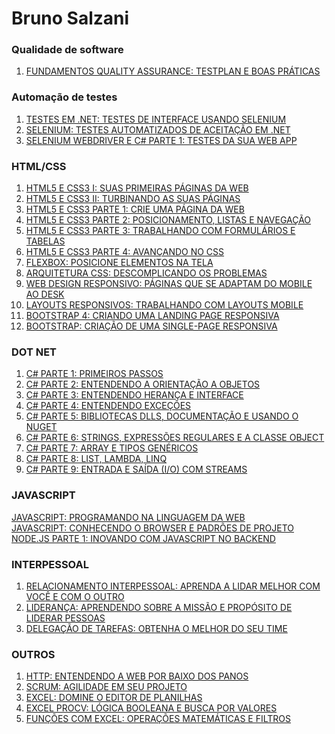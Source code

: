 # Bruno Salzani

### Qualidade de software
1. [FUNDAMENTOS QUALITY ASSURANCE: TESTPLAN E BOAS PRÁTICAS](https://cursos.alura.com.br/user/bruno-salzani/course/qa-fundamentos/certificate) <br />

### Automação de testes <br />
1. [TESTES EM .NET: TESTES DE INTERFACE USANDO SELENIUM](https://cursos.alura.com.br/certificate/bruno-salzani/testes-net-testes-interface-selenium) <br />
2. [SELENIUM: TESTES AUTOMATIZADOS DE ACEITAÇÃO EM .NET](https://cursos.alura.com.br/certificate/bruno-salzani/selenium-em-dotnet) <br />
3. [SELENIUM WEBDRIVER E C# PARTE 1: TESTES DA SUA WEB APP](https://cursos.alura.com.br/certificate/bruno-salzani/selenium-csharp-webdriver) <br />

### HTML/CSS
1. [HTML5 E CSS3 I: SUAS PRIMEIRAS PÁGINAS DA WEB](https://cursos.alura.com.br/user/bruno-salzani/course/introducao-html-css/certificate) <br />
2. [HTML5 E CSS3 II: TURBINANDO AS SUAS PÁGINAS](https://cursos.alura.com.br/user/bruno-salzani/course/avancando-html-css/certificate) <br />
3. [HTML5 E CSS3 PARTE 1: CRIE UMA PÁGINA DA WEB](https://cursos.alura.com.br/user/bruno-salzani/course/html5-css3-primeiros-passos/certificate) <br />
4. [HTML5 E CSS3 PARTE 2: POSICIONAMENTO, LISTAS E NAVEGAÇÃO](https://cursos.alura.com.br/user/bruno-salzani/course/html5-css3-posicionamento-listas-navegacao/certificate) <br />
5. [HTML5 E CSS3 PARTE 3: TRABALHANDO COM FORMULÁRIOS E TABELAS](https://cursos.alura.com.br/user/bruno-salzani/course/html5-css3-formularios-tabelas/certificate) <br />
6. [HTML5 E CSS3 PARTE 4: AVANÇANDO NO CSS](https://cursos.alura.com.br/user/bruno-salzani/course/html5-css3-avancando-css/certificate) <br />
7. [FLEXBOX: POSICIONE ELEMENTOS NA TELA](https://cursos.alura.com.br/user/bruno-salzani/course/posicione-elementos-com-flexbox/certificate) <br />
8. [ARQUITETURA CSS: DESCOMPLICANDO OS PROBLEMAS](https://cursos.alura.com.br/user/bruno-salzani/course/arquitetura-css/certificate) <br />
9. [WEB DESIGN RESPONSIVO: PÁGINAS QUE SE ADAPTAM DO MOBILE AO DESK](https://cursos.alura.com.br/user/bruno-salzani/course/web-design-responsivo/certificate) <br />
10. [LAYOUTS RESPONSIVOS: TRABALHANDO COM LAYOUTS MOBILE](https://cursos.alura.com.br/user/bruno-salzani/course/mobile-first-layouts-responsivos/certificate) <br />
11. [BOOTSTRAP 4: CRIANDO UMA LANDING PAGE RESPONSIVA](https://cursos.alura.com.br/user/bruno-salzani/course/bootstrap-landing-page/certificate) <br />
12. [BOOTSTRAP: CRIAÇÃO DE UMA SINGLE-PAGE RESPONSIVA](https://cursos.alura.com.br/user/bruno-salzani/course/bootstrap-criacao-single-page-responsiva/certificate) <br />

### DOT NET
1. [C# PARTE 1: PRIMEIROS PASSOS](https://cursos.alura.com.br/user/bruno-salzani/course/csharp-parte-1-primeiros-passos/certificate) <br />
2. [C# PARTE 2: ENTENDENDO A ORIENTAÇÃO A OBJETOS](https://cursos.alura.com.br/user/bruno-salzani/course/csharp-parte-2-introducao-orientacao-objetos/certificate) <br />
3. [C# PARTE 3: ENTENDENDO HERANÇA E INTERFACE](https://cursos.alura.com.br/user/bruno-salzani/course/csharp-parte-3-heranca-interfaces-polimorfismo/certificate) <br />
4. [C# PARTE 4: ENTENDENDO EXCEÇÕES](https://cursos.alura.com.br/certificate/bruno-salzani/csharp-parte-4-excecoes) <br />
5. [C# PARTE 5: BIBLIOTECAS DLLS, DOCUMENTAÇÃO E USANDO O NUGET](https://cursos.alura.com.br/user/bruno-salzani/course/csharp-biblioteca-dll-documentacao-nuget/certificate) <br />
6. [C# PARTE 6: STRINGS, EXPRESSÕES REGULARES E A CLASSE OBJECT](https://cursos.alura.com.br/user/bruno-salzani/course/csharp-string-regex-object/certificate) <br />
7. [C# PARTE 7: ARRAY E TIPOS GENÉRICOS](https://cursos.alura.com.br/user/bruno-salzani/course/csharp-array-tipo-generico/certificate) <br />
8. [C# PARTE 8: LIST, LAMBDA, LINQ](https://cursos.alura.com.br/certificate/bruno-salzani/csharp-list-lambda-linq) <br />
9. [C# PARTE 9: ENTRADA E SAÍDA (I/O) COM STREAMS](https://cursos.alura.com.br/user/bruno-salzani/course/csharp-io/certificate) <br />

### JAVASCRIPT
[JAVASCRIPT: PROGRAMANDO NA LINGUAGEM DA WEB](https://cursos.alura.com.br/user/bruno-salzani/course/javascript-programando-na-linguagem-web/certificate) <br />
[JAVASCRIPT: CONHECENDO O BROWSER E PADRÕES DE PROJETO](https://cursos.alura.com.br/user/bruno-salzani/course/javascript-es6-orientacao-a-objetos-parte-1/certificate) <br />
[NODE.JS PARTE 1: INOVANDO COM JAVASCRIPT NO BACKEND](https://cursos.alura.com.br/user/bruno-salzani/course/nodejs-fundamentos/certificate) <br />

### INTERPESSOAL
1. [RELACIONAMENTO INTERPESSOAL: APRENDA A LIDAR MELHOR COM VOCÊ E COM O OUTRO](https://cursos.alura.com.br/user/bruno-salzani/course/relacionamento-pessoal/certificate) <br />
2. [LIDERANÇA: APRENDENDO SOBRE A MISSÃO E PROPÓSITO DE LIDERAR PESSOAS](https://cursos.alura.com.br/user/bruno-salzani/course/primeira-lideranca-aprendendo-liderar-pessoas/certificate) <br />
3. [DELEGAÇÃO DE TAREFAS: OBTENHA O MELHOR DO SEU TIME](https://cursos.alura.com.br/user/bruno-salzani/course/delegacao-de-tarefas/certificate) <br />


### OUTROS
1. [HTTP: ENTENDENDO A WEB POR BAIXO DOS PANOS](https://cursos.alura.com.br/user/bruno-salzani/course/http-fundamentos/certificate) <br />
2. [SCRUM: AGILIDADE EM SEU PROJETO](https://cursos.alura.com.br/user/bruno-salzani/course/agile-scrum/certificate) <br />
3. [EXCEL: DOMINE O EDITOR DE PLANILHAS](https://cursos.alura.com.br/user/bruno-salzani/course/excel-introducao/certificate) <br />
4. [EXCEL PROCV: LÓGICA BOOLEANA E BUSCA POR VALORES](https://cursos.alura.com.br/user/bruno-salzani/course/excel-procv/certificate) <br />
5. [FUNÇÕES COM EXCEL: OPERAÇÕES MATEMÁTICAS E FILTROS](https://cursos.alura.com.br/user/bruno-salzani/course/excel-funcoes/certificate)

